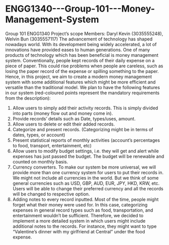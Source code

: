 # ENGG1340---Group-101---Money-Management-System
Group 101 ENGG1340 Project’s scope
Members: Daryl Kevin (3035555248), Welvin Bun (3035557117)
The advancement of technology has shaped nowadays world. With its development being widely accelerated, a lot of innovations have provided eases to human generations. One of many products of technology which has been beneficial is money management system. Conventionally, people kept records of their daily expense on a piece of paper. This could rise problems when people are careless, such as losing the paper record of the expense or spilling something to the paper. Hence, in this project, we aim to create a modern money management system with some additional features which might be more efficient and versatile than the traditional model.
We plan to have the following features in our system (red-coloured points represent the mandatory requirements from the description):
1.	Allow users to simply add their activity records. This is simply divided into parts (money flow out and money come in).
2.	Provide records’ details such as Date, types/uses, amount.
3.	Allow users to delete or edit their added records.
4.	Categorize and present records. (Categorizing might be in terms of dates, types, or account)
5.	Present statistical reports of monthly activities (account’s percentages to food, transport, entertainment, etc)
6.	Allow users to modify budget settings, i.e. they will get and alert while expenses has just passed the budget. The budget will be renewable and counted on monthly basis.
7.	Currency converters. To make our system be more universal, we will provide more than one currency system for users to put their records in. We might not include all currencies in the world. But we think of some general currencies such as USD, GBP, AUD, EUR, JPY, HKD, KRW, etc. Users will be able to change their preferred currency and all the records will be changed to respective option.
8.	Adding notes to every record inputted. Most of the time, people might forget what their money were used for. In this case, categorizing expenses in general record types such as food, transportation, and entertainment wouldn’t be sufficient. Therefore, we decided to implement a more detailed system in which users might include additional notes to the records. For instance, they might want to type “Valentine’s dinner with my girlfriend at Central” under the food expense.
